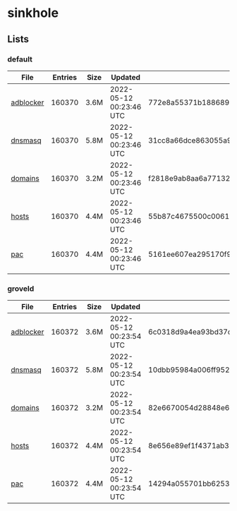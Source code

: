 # sinkhole

## Lists

### default

|File|Entries|Size|Updated|Hash|
|-|-|-|-|-|
|[adblocker](https://raw.githubusercontent.com/groveld/sinkhole/lists/default/adblocker.txt)|160370|3.6M|2022-05-12 00:23:46 UTC|772e8a55371b1886898bda6780feca1d656275d42d8e47a46fee795f19210cdb|
|[dnsmasq](https://raw.githubusercontent.com/groveld/sinkhole/lists/default/dnsmasq.txt)|160370|5.8M|2022-05-12 00:23:46 UTC|31cc8a66dce863055a91eb33b81276ea99ba709598c2561f76279823f2b1cc84|
|[domains](https://raw.githubusercontent.com/groveld/sinkhole/lists/default/domains.txt)|160370|3.2M|2022-05-12 00:23:46 UTC|f2818e9ab8aa6a771324bb1e1d8f87b6ff7e91c5801845f94733db3836979803|
|[hosts](https://raw.githubusercontent.com/groveld/sinkhole/lists/default/hosts.txt)|160370|4.4M|2022-05-12 00:23:46 UTC|55b87c4675500c006199f0e34fc8d009893a0695692c93186c75ab3ef6123a57|
|[pac](https://raw.githubusercontent.com/groveld/sinkhole/lists/default/pac.txt)|160370|4.4M|2022-05-12 00:23:46 UTC|5161ee607ea295170f9ab248f385bd2caca8ae4e0234ab772817fbf513851a72|

### groveld

|File|Entries|Size|Updated|Hash|
|-|-|-|-|-|
|[adblocker](https://raw.githubusercontent.com/groveld/sinkhole/lists/groveld/adblocker.txt)|160372|3.6M|2022-05-12 00:23:54 UTC|6c0318d9a4ea93bd37c169088a97f47b8f51c7565c09ef22d93bfcac332b0207|
|[dnsmasq](https://raw.githubusercontent.com/groveld/sinkhole/lists/groveld/dnsmasq.txt)|160372|5.8M|2022-05-12 00:23:54 UTC|10dbb95984a006ff952710a093ba0a99e42911d87a81ac615521401f151d4b5a|
|[domains](https://raw.githubusercontent.com/groveld/sinkhole/lists/groveld/domains.txt)|160372|3.2M|2022-05-12 00:23:54 UTC|82e6670054d28848e6f973fd2094db58aa3cafa9ca5900c17bd5dd4868aad5cc|
|[hosts](https://raw.githubusercontent.com/groveld/sinkhole/lists/groveld/hosts.txt)|160372|4.4M|2022-05-12 00:23:54 UTC|8e656e89ef1f4371ab337f5ae5d1e6a6ac8bf70c1526319e13f47112c650793a|
|[pac](https://raw.githubusercontent.com/groveld/sinkhole/lists/groveld/pac.txt)|160372|4.4M|2022-05-12 00:23:54 UTC|14294a055701bb6253b99e17d4422f5156cd5b210d5a34df2120dae7f5c12105|
